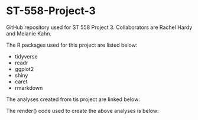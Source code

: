 # ST-558-Project-3
GitHub repository used for ST 558 Project 3. Collaborators are Rachel Hardy and Melanie Kahn.

The R packages used for this project are listed below:

* tidyverse
* readr
* ggplot2
* shiny
* caret
* rmarkdown

The analyses created from tis project are linked below:


The render() code used to create the above analyses is below:


